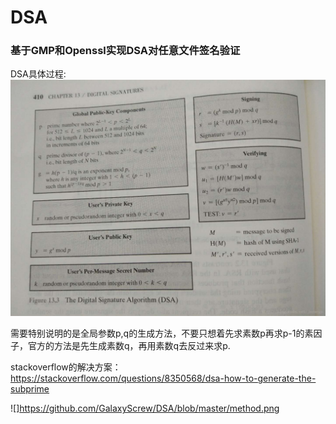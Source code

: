 # DSA
<h3>基于GMP和Openssl实现DSA对任意文件签名验证</h3>

DSA具体过程:
![](https://github.com/GalaxyScrew/DSA/blob/master/DSA.jpg)

需要特别说明的是全局参数p,q的生成方法，不要只想着先求素数p再求p-1的素因子，官方的方法是先生成素数q，再用素数q去反过来求p.

stackoverflow的解决方案：https://stackoverflow.com/questions/8350568/dsa-how-to-generate-the-subprime

![]https://github.com/GalaxyScrew/DSA/blob/master/method.png
